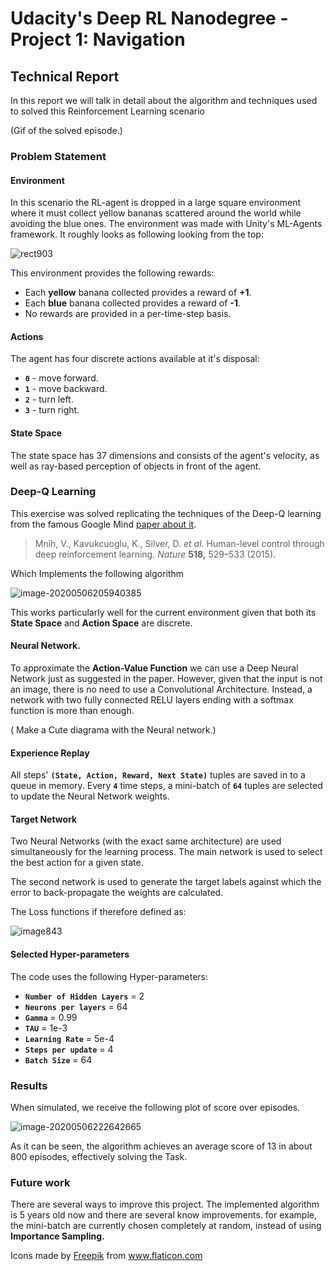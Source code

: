 # Udacity's Deep RL Nanodegree - Project 1: Navigation

## Technical Report



In this report we will talk in detail about the algorithm and techniques used to solved this Reinforcement Learning scenario





(Gif of the solved  episode.)



### Problem Statement



#### Environment

In this scenario the RL-agent is dropped in a large square environment where it must collect yellow bananas scattered around the world while avoiding the blue ones. The environment was made with Unity's ML-Agents framework. It roughly looks as following looking from the top:



![rect903](/home/said/rect903.png)



This environment provides the following rewards:

- Each **yellow** banana collected provides a reward of **+1**.
- Each **blue** banana collected provides a reward of **-1**.
- No rewards are provided in a per-time-step basis.



#### Actions

The agent has four discrete actions available at it's disposal:
- **`0`** - move forward.
- **`1`** - move backward.
- **`2`** - turn left.
- **`3`** - turn right.



#### State Space

The state space has 37 dimensions and consists of the agent's velocity, as well as ray-based perception of objects in front of the agent.



### Deep-Q Learning



This exercise was solved replicating the techniques of the Deep-Q learning from the famous Google Mind [paper about it](https://storage.googleapis.com/deepmind-media/dqn/DQNNaturePaper.pdf). 

> Mnih, V., Kavukcuoglu, K., Silver, D. *et al.* Human-level control through deep reinforcement learning.                    *Nature* **518,** 529–533 (2015). 



Which Implements the following algorithm



![image-20200506205940385](/home/said/.config/Typora/typora-user-images/image-20200506205940385.png)



This works particularly well for the current environment given that both its **State Space** and **Action Space** are discrete.



#### Neural Network.

To approximate the **Action-Value Function** we can use a Deep Neural Network just as suggested in the paper. However, given that the input is not an image, there is no need to use a Convolutional Architecture. Instead, a network with two fully connected  RELU layers ending with a softmax function is more than enough.

( Make a Cute diagrama with the Neural network.)



#### Experience Replay

All steps' **`(State, Action, Reward, Next State)`**   tuples are saved in to a queue  in memory. Every **`4`** time steps, a mini-batch of **`64`** tuples are selected to update the Neural Network weights.

#### Target Network

Two Neural Networks (with the exact same architecture) are used simultaneously for the learning process. The main network is used to select the best action for a given state.

The second network is used to generate the target labels against which the error to back-propagate the weights are calculated. 

The Loss functions if therefore defined as:



![image843](/home/said/image843.png)



#### Selected Hyper-parameters

The code uses the following Hyper-parameters:

- **`Number of Hidden Layers`**  =  2
- **`Neurons per layers`**  =  64 
- **`Gamma`**  =  0.99
- **`TAU`**  =  1e-3
- **`Learning Rate`**  =  5e-4
- **`Steps per update`**  =  4
- **`Batch Size`**  =  64



### Results

When simulated, we receive the following plot of score over episodes.



![image-20200506222642665](/home/said/.config/Typora/typora-user-images/image-20200506222642665.png)



As it can be seen, the algorithm achieves an average score of 13 in about 800 episodes, effectively solving the Task.



### Future work

There are several ways to improve this project. The implemented algorithm is 5 years old now and there are several know improvements. for example, the mini-batch are currently chosen completely at random, instead of using **Importance Sampling.**





Icons made by <a href="https://www.flaticon.com/authors/freepik" title="Freepik">Freepik</a> from <a href="https://www.flaticon.com/" title="Flaticon"> www.flaticon.com</a>